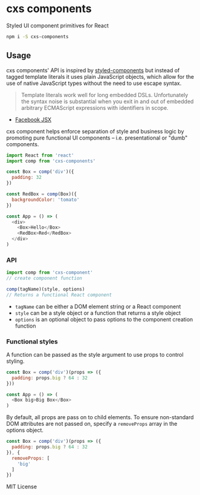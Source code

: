 
# cxs components

Styled UI component primitives for React

```sh
npm i -S cxs-components
```

## Usage

cxs components' API is inspired by
[styled-components](https://github.com/styled-components/styled-components)
but instead of tagged template literals it uses plain JavaScript objects,
which allow for the use of native JavaScript types without the need to use escape syntax.

> Template literals work well for long embedded DSLs. Unfortunately the syntax noise is substantial when you exit in and out of embedded arbitrary ECMAScript expressions with identifiers in scope.

- [Facebook JSX](https://facebook.github.io/jsx/#why-not-template-literals)

cxs component helps enforce separation of style and business logic by promoting pure functional UI components – i.e. presentational or "dumb" components.

```js
import React from 'react'
import comp from 'cxs-components'

const Box = comp('div')({
  padding: 32
})

const RedBox = comp(Box)({
  backgroundColor: 'tomato'
})

const App = () => (
  <div>
    <Box>Hello</Box>
    <RedBox>Red</RedBox>
  </div>
)
```

### API

```js
import comp from 'cxs-component'
// create component function

comp(tagName)(style, options)
// Returns a functional React component
```

- `tagName` can be either a DOM element string or a React component
- `style` can be a style object or a function that returns a style object
- `options` is an optional object to pass options to the component creation function


### Functional styles

A function can be passed as the style argument to use props to control styling.

```js
const Box = comp('div')(props => ({
  padding: props.big ? 64 : 32
}))

const App = () => (
  <Box big>Big Box</Box>
)
```

By default, all props are pass on to child elements.
To ensure non-standard DOM attributes are not passed on,
specify a `removeProps` array in the options object.

```js
const Box = comp('div')(props => ({
  padding: props.big ? 64 : 32
}), {
  removeProps: [
    'big'
  ]
})
```


MIT License
